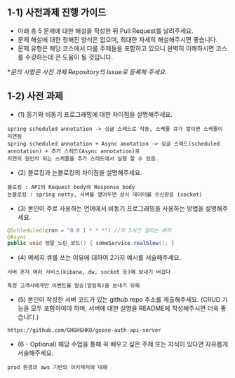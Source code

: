 ## 1-1) 사전과제 진행 가이드

- 아래 총 5 문제에 대한 해설을 작성한 뒤 Pull Request를 날려주세요.
- 문제 해설에 대한 정해진 양식은 없으며, 최대한 자세히 해설해주시면 좋습니다.
- 문제 유형은 해당 코스에서 다룰 주제들을 포함하고 있으니 완벽히 이해하시면 코스를 수강하는데 큰 도움이 될 것입니다.

**문의 사항은 사전 과제 Repository의 Issue로 등록해 주세요.*
  


## 1-2) 사전 과제

- (1) 동기와 비동기 프로그래밍에 대한 차이점을 설명해주세요.
```
spring scheduled annotation -> 싱글 스레드로 작동, 스케줄 큐가 쌓이면 스케줄이 지연됨
spring scheduled annotation + Async anotation -> 싱글 스레드(scheduled annotation) + 추가 스레드(Async annotation)로
지연의 원인의 되는 스케줄을 추가 스레드에서 실행 할 수 있음.
```
- (2) 블로킹과 논블로킹의 차이점을 설명해주세요.
```
블로킹 : API의 Request body와 Response body
논블로킹 : spring netty, 서버를 열어두면 상시 데이터를 수신받음 (socket)
```
- (3) 본인이 주로 사용하는 언어에서 비동기 프로그래밍을 사용하는 방법을 설명해주세요.
```java
@Schleduled(cron = "0 0 1 * * *") //약 3시간 걸리는 배치
@Async
public void 정말_느린_코드() { someService.realSlow(); }
```

- (4) 메세지 큐를 쓰는 이유에 대하여 2가지 예시를 서술해주세요.
```
서버 혼자 여러 서비스(kibana, dw, socket 등)에 보내기 버겁다

특정 고객사에게만 이벤트를 발송(알림톡)을 보내기 위해
```

- (5) 본인이 작성한 서버 코드가 있는 github repo 주소를 제출해주세요. (CRUD 기능을 모두 포함하여야 하며, 서버에 대한 설명을 README에 작성해주시면 더욱 좋습니다.) 
```
https://github.com/GHGHGHKO/goose-auth-api-server
```

- (6 - Optional) 해당 수업을 통해 꼭 배우고 싶은 주제 또는 지식이 있다면 자유롭게 서술해주세요.
```
prod 환경의 aws 기반의 아키텍처에 대해
```

